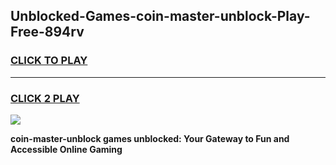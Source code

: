 
## Unblocked-Games-coin-master-unblock-Play-Free-894rv
<h3>
<a href="https://premium76.site?title=coin-master-unblock&ref=10A">CLICK TO PLAY</a></h3>
<hr>

<h3>
<a href="https://premium76.site?title=coin-master-unblock&ref=10A">CLICK 2 PLAY</a>
  
</h3>

<a href="https://premium76.site?title=coin-master-unblock&ref=10A"><img src="https://clearcache.store/games.png"></a>


**coin-master-unblock games unblocked: Your Gateway to Fun and Accessible Online Gaming**
